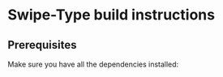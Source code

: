 # Swipe-Type build instructions

## Prerequisites

Make sure you have all the dependencies installed:
